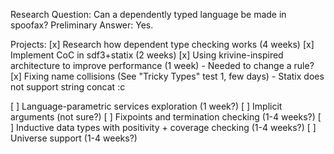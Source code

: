 Research Question: Can a dependently typed language be made in spoofax?
Preliminary Answer: Yes.

Projects:
[x] Research how dependent type checking works (4 weeks)
[x] Implement CoC in sdf3+statix (2 weeks)
[x] Using krivine-inspired architecture to improve performance (1 week)
    - Needed to change a rule?
[x] Fixing name collisions (See "Tricky Types" test 1, few days)
    - Statix does not support string concat :c

[ ] Language-parametric services exploration (1 week?)
[ ] Implicit arguments (not sure?)
[ ] Fixpoints and termination checking (1-4 weeks?)
[ ] Inductive data types with positivity + coverage checking (1-4 weeks?)
[ ] Universe support (1-4 weeks?)
